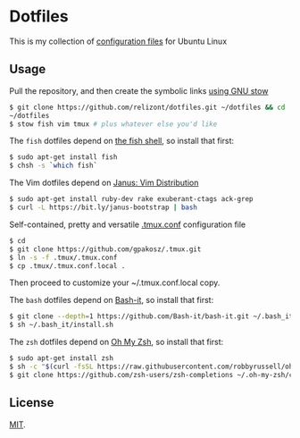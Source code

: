 Dotfiles
========

This is my collection of [configuration files](http://dotfiles.github.io/) for Ubuntu Linux

Usage
-----

Pull the repository, and then create the symbolic links [using GNU
stow](https://www.gnu.org/software/stow/)

```bash
$ git clone https://github.com/relizont/dotfiles.git ~/dotfiles && cd
~/dotfiles
$ stow fish vim tmux # plus whatever else you'd like
```

The `fish` dotfiles depend on [the fish shell](http://fishshell.com),
so install that first:

```bash
$ sudo apt-get install fish
$ chsh -s `which fish`
```

The Vim dotfiles depend on [Janus: Vim Distribution](https://github.com/carlhuda/janus)

```bash
$ sudo apt-get install ruby-dev rake exuberant-ctags ack-grep
$ curl -L https://bit.ly/janus-bootstrap | bash
```

Self-contained, pretty and versatile [.tmux.conf](https://github.com/gpakosz/.tmux) configuration file
```bash
$ cd
$ git clone https://github.com/gpakosz/.tmux.git
$ ln -s -f .tmux/.tmux.conf
$ cp .tmux/.tmux.conf.local .
```

Then proceed to customize your ~/.tmux.conf.local copy.


The `bash` dotfiles depend on [Bash-it](https://github.com/Bash-it/bash-it),
so install that first:

```bash
$ git clone --depth=1 https://github.com/Bash-it/bash-it.git ~/.bash_it
$ sh ~/.bash_it/install.sh
```

The `zsh` dotfiles depend on [Oh My Zsh](https://github.com/robbyrussell/oh-my-zsh),
so install that first:

```bash
$ sudo apt-get install zsh
$ sh -c "$(curl -fsSL https://raw.githubusercontent.com/robbyrussell/oh-my-zsh/master/tools/install.sh)"
$ git clone https://github.com/zsh-users/zsh-completions ~/.oh-my-zsh/custom/plugins/zsh-completions
```

License
-------

[MIT](http://opensource.org/licenses/MIT).
